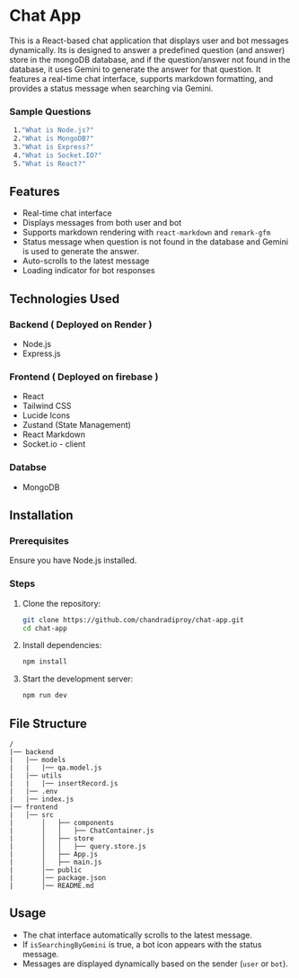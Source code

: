 ﻿# Chat App

This is a React-based chat application that displays user and bot messages dynamically. Its is designed to answer a predefined question (and answer) store in the mongoDB database, and if the question/answer not found in the database, it uses Gemini to generate the answer for that question. It features a real-time chat interface, supports markdown formatting, and provides a status message when searching via Gemini.

### Sample Questions

```sh
 1."What is Node.js?"
 2."What is MongoDB?"
 3."What is Express?"
 4."What is Socket.IO?"
 5."What is React?"
```

## Features
- Real-time chat interface
- Displays messages from both user and bot
- Supports markdown rendering with `react-markdown` and `remark-gfm`
- Status message when question is not found in the database and Gemini is used to generate the answer.
- Auto-scrolls to the latest message
- Loading indicator for bot responses

## Technologies Used
### Backend ( Deployed on Render )
- Node.js
- Express.js

### Frontend ( Deployed on firebase )
- React
- Tailwind CSS
- Lucide Icons
- Zustand (State Management)
- React Markdown
- Socket.io - client
### Databse
- MongoDB

## Installation

### Prerequisites
Ensure you have Node.js installed.

### Steps
1. Clone the repository:
   ```sh
   git clone https://github.com/chandradiproy/chat-app.git
   cd chat-app
   ```
2. Install dependencies:
   ```sh
   npm install
   ```
3. Start the development server:
   ```sh
   npm run dev
   ```

## File Structure
```
/
|── backend
|   |── models
|   |   |── qa.model.js
|   |── utils
|   |   |── insertRecord.js
|   |── .env
|   |── index.js
|── frontend
|   │── src
|       │   ├── components
|       │   │   ├── ChatContainer.js
|       │   ├── store
|       │   │   ├── query.store.js
|       │   ├── App.js
|       │   ├── main.js
|       │── public
|       │── package.json
|       │── README.md    
```

## Usage
- The chat interface automatically scrolls to the latest message.
- If `isSearchingByGemini` is true, a bot icon appears with the status message.
- Messages are displayed dynamically based on the sender (`user` or `bot`).


